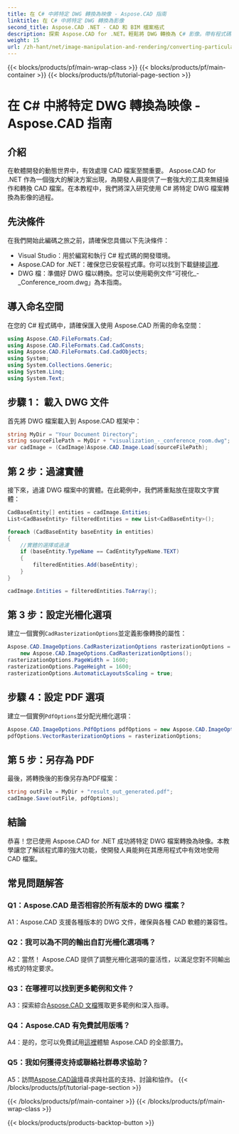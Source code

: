 ```yaml
---
title: 在 C# 中將特定 DWG 轉換為映像 - Aspose.CAD 指南
linktitle: 在 C# 中將特定 DWG 轉換為影像
second_title: Aspose.CAD .NET - CAD 和 BIM 檔案格式
description: 探索 Aspose.CAD for .NET。輕鬆將 DWG 轉換為 C# 影像。帶有程式碼範例的綜合指南。
weight: 15
url: /zh-hant/net/image-manipulation-and-rendering/converting-particular-dwg-to-image/
---
```


{{< blocks/products/pf/main-wrap-class >}}
{{< blocks/products/pf/main-container >}}
{{< blocks/products/pf/tutorial-page-section >}}

# 在 C# 中將特定 DWG 轉換為映像 - Aspose.CAD 指南

## 介紹

在軟體開發的動態世界中，有效處理 CAD 檔案至關重要。 Aspose.CAD for .NET 作為一個強大的解決方案出現，為開發人員提供了一套強大的工具來無縫操作和轉換 CAD 檔案。在本教程中，我們將深入研究使用 C# 將特定 DWG 檔案轉換為影像的過程。

## 先決條件

在我們開始此編碼之旅之前，請確保您具備以下先決條件：

- Visual Studio：用於編寫和執行 C# 程式碼的開發環境。
-  Aspose.CAD for .NET：確保您已安裝程式庫。你可以找到下載鏈接[這裡](https://releases.aspose.com/cad/net/).
- DWG 檔：準備好 DWG 檔以轉換。您可以使用範例文件“可視化_-_Conference_room.dwg」為本指南。

## 導入命名空間

在您的 C# 程式碼中，請確保匯入使用 Aspose.CAD 所需的命名空間：

```csharp
using Aspose.CAD.FileFormats.Cad;
using Aspose.CAD.FileFormats.Cad.CadConsts;
using Aspose.CAD.FileFormats.Cad.CadObjects;
using System;
using System.Collections.Generic;
using System.Linq;
using System.Text;
```

## 步驟 1： 載入 DWG 文件

首先將 DWG 檔案載入到 Aspose.CAD 框架中：

```csharp
string MyDir = "Your Document Directory";
string sourceFilePath = MyDir + "visualization_-_conference_room.dwg";
var cadImage = (CadImage)Aspose.CAD.Image.Load(sourceFilePath);
```

## 第 2 步：過濾實體

接下來，過濾 DWG 檔案中的實體。在此範例中，我們將重點放在提取文字實體：

```csharp
CadBaseEntity[] entities = cadImage.Entities;
List<CadBaseEntity> filteredEntities = new List<CadBaseEntity>();

foreach (CadBaseEntity baseEntity in entities)
{
    //實體的選擇或過濾
    if (baseEntity.TypeName == CadEntityTypeName.TEXT)
    {
        filteredEntities.Add(baseEntity);
    }
}

cadImage.Entities = filteredEntities.ToArray();
```

## 第 3 步：設定光柵化選項

建立一個實例`CadRasterizationOptions`並定義影像轉換的屬性：

```csharp
Aspose.CAD.ImageOptions.CadRasterizationOptions rasterizationOptions =
    new Aspose.CAD.ImageOptions.CadRasterizationOptions();
rasterizationOptions.PageWidth = 1600;
rasterizationOptions.PageHeight = 1600;
rasterizationOptions.AutomaticLayoutsScaling = true;
```

## 步驟 4：設定 PDF 選項

建立一個實例`PdfOptions`並分配光柵化選項：

```csharp
Aspose.CAD.ImageOptions.PdfOptions pdfOptions = new Aspose.CAD.ImageOptions.PdfOptions();
pdfOptions.VectorRasterizationOptions = rasterizationOptions;
```

## 第 5 步：另存為 PDF

最後，將轉換後的影像另存為PDF檔案：

```csharp
string outFile = MyDir + "result_out_generated.pdf";
cadImage.Save(outFile, pdfOptions);
```

## 結論

恭喜！您已使用 Aspose.CAD for .NET 成功將特定 DWG 檔案轉換為映像。本教學讓您了解該程式庫的強大功能，使開發人員能夠在其應用程式中有效地使用 CAD 檔案。

## 常見問題解答

### Q1：Aspose.CAD 是否相容於所有版本的 DWG 檔案？

A1：Aspose.CAD 支援各種版本的 DWG 文件，確保與各種 CAD 軟體的兼容性。

### Q2：我可以為不同的輸出自訂光柵化選項嗎？

A2：當然！ Aspose.CAD 提供了調整光柵化選項的靈活性，以滿足您對不同輸出格式的特定要求。

### Q3：在哪裡可以找到更多範例和文件？

 A3：探索綜合[Aspose.CAD 文檔](https://reference.aspose.com/cad/net/)獲取更多範例和深入指導。

### Q4：Aspose.CAD 有免費試用版嗎？

 A4：是的，您可以免費試用[這裡](https://releases.aspose.com/)體驗 Aspose.CAD 的全部潛力。

### Q5：我如何獲得支持或聯絡社群尋求協助？

A5：訪問[Aspose.CAD論壇](https://forum.aspose.com/c/cad/19)尋求與社區的支持、討論和協作。
{{< /blocks/products/pf/tutorial-page-section >}}

{{< /blocks/products/pf/main-container >}}
{{< /blocks/products/pf/main-wrap-class >}}

{{< blocks/products/products-backtop-button >}}

